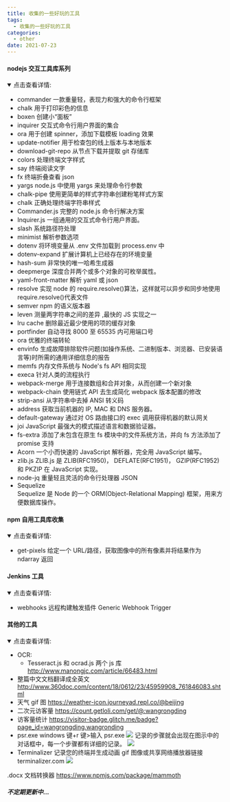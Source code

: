```yaml
---
title: 收集的一些好玩的工具
tags:
  - 收集的一些好玩的工具
categories:
  - other
date: 2021-07-23
---
```


#### nodejs 交互工具库系列

<details open>
    <summary>点击查看详情:</summary>

- commander 一款重量轻，表现力和强大的命令行框架
- chalk 用于打印彩色的信息
- boxen 创建小“面板”
- inquirer 交互式命令行用户界面的集合
- ora 用于创建 spinner，添加下载模板 loading 效果
- update-notifier 用于检查包的线上版本与本地版本
- download-git-repo 从节点下载并提取 git 存储库
- colors
  处理终端文字样式
- say
  终端阅读文字
- fx
  终端折叠查看 json
- yargs
  node.js 中使用 yargs 来处理命令行参数
- chalk-pipe
  使用更简单的样式字符串创建粉笔样式方案
- chalk
  正确处理终端字符串样式
- Commander.js
  完整的 node.js 命令行解决方案
- Inquirer.js
  一组通用的交互式命令行用户界面。
- slash
  系统路径符处理
- minimist
  解析参数选项
- dotenv
  将环境变量从 .env 文件加载到 process.env 中
- dotenv-expand
  扩展计算机上已经存在的环境变量
- hash-sum
  非常快的唯一哈希生成器
- deepmerge
  深度合并两个或多个对象的可枚举属性。
- yaml-front-matter
  解析 yaml 或 json
- resolve
  实现 node 的 require.resolve()算法，这样就可以异步和同步地使用 require.resolve()代表文件
- semver
  npm 的语义版本器
- leven
  测量两字符串之间的差异
  ,最快的 JS 实现之一
- lru cache
  删除最近最少使用的项的缓存对象
- portfinder
  自动寻找 8000 至 65535 内可用端口号
- ora
  优雅的终端转轮
- envinfo
  生成故障排除软件问题(如操作系统、二进制版本、浏览器、已安装语言等)时所需的通用详细信息的报告
- memfs
  内存文件系统与 Node's fs API 相同实现
- execa
  针对人类的流程执行
- webpack-merge
  用于连接数组和合并对象，从而创建一个新对象
- webpack-chain
  使用链式 API 去生成简化 webpack 版本配置的修改
- strip-ansi
  从字符串中去掉 ANSI 转义码
- address
  获取当前机器的 IP, MAC 和 DNS 服务器。
- default-gateway
  通过对 OS 路由接口的 exec 调用获得机器的默认网关
- joi
  JavaScript 最强大的模式描述语言和数据验证器。
- fs-extra
  添加了未包含在原生 fs 模块中的文件系统方法，并向 fs 方法添加了 promise 支持
- Acorn
  一个小而快速的 JavaScript 解析器，完全用 JavaScript 编写。
- zlib.js
  ZLIB.js 是 ZLIB(RFC1950)， DEFLATE(RFC1951)， GZIP(RFC1952)和 PKZIP 在 JavaScript 实现。
- node-jq
  重量轻且灵活的命令行处理器 JSON
- Sequelize  
  Sequelize 是 Node 的一个 ORM(Object-Relational Mapping) 框架，用来方便数据库操作。

</details>

#### npm 自用工具库收集

<details open>
    <summary>点击查看详情:</summary>

- get-pixels
  给定一个 URL/路径，获取图像中的所有像素并将结果作为 ndarray 返回

</details>

#### Jenkins 工具

<details open>
    <summary>点击查看详情:</summary>

- webhooks 远程构建触发插件
  Generic Webhook Trigger

</details>

#### 其他的工具

<details open>
    <summary>点击查看详情:</summary>

- OCR:
  - Tesseract.js 和 ocrad.js 两个 js 库
    http://www.manongjc.com/article/66483.html
- 整篇中文文档翻译成全英文
  http://www.360doc.com/content/18/0612/23/45959908_761846083.shtml
- 天气 gif 图
  https://weather-icon.journeyad.repl.co/@beijing
- 二次元访客量
  https://count.getloli.com/get/@:wangrongding
- 访客量统计
  https://visitor-badge.glitch.me/badge?page_id=wangrongding.wangronding
- psr.exe
  windows 键+r 键>输入 psr.exe
  ![](https://exp-picture.cdn.bcebos.com/dd58d02c5b1b1ede10e1038a981fceecd2d90f91.jpg?x-bce-process=image%2Fresize%2Cm_lfit%2Cw_500%2Climit_1%2Fquality%2Cq_80)
  记录的步骤就会出现在图示中的对话框中，每一个步骤都有详细的记录。
  ![](https://exp-picture.cdn.bcebos.com/1f9feadca039131f29d1706ae275f2c4ed990a91.jpg?x-bce-process=image%2Fresize%2Cm_lfit%2Cw_500%2Climit_1%2Fquality%2Cq_80)
- Terminalizer
  记录您的终端并生成动画 gif 图像或共享网络播放器链接 terminalizer.com
  ![](https://github.com/faressoft/terminalizer/raw/master/img/demo.gif?raw=true)

</details>

.docx 文档转换器
https://www.npmjs.com/package/mammoth

##### 不定期更新中...
